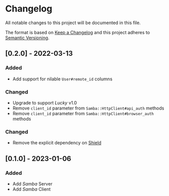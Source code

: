 # Changelog

All notable changes to this project will be documented in this file.

The format is based on [Keep a Changelog](http://keepachangelog.com/en/1.0.0/)
and this project adheres to [Semantic Versioning](http://semver.org/spec/v2.0.0.html).

## [0.2.0] - 2022-03-13

### Added
- Add support for nilable `User#remote_id` columns

### Changed
- Upgrade to support *Lucky* v1.0
- Remove `client_id` parameter from `Samba::HttpClient#api_auth` methods
- Remove `client_id` parameter from `Samba::HttpClient#browser_auth` methods

### Changed
- Remove the explicit dependency on [Shield](https://github.com/GrottoPress/shield)

## [0.1.0] - 2023-01-06

### Added
- Add *Samba* Server
- Add *Samba* Client
